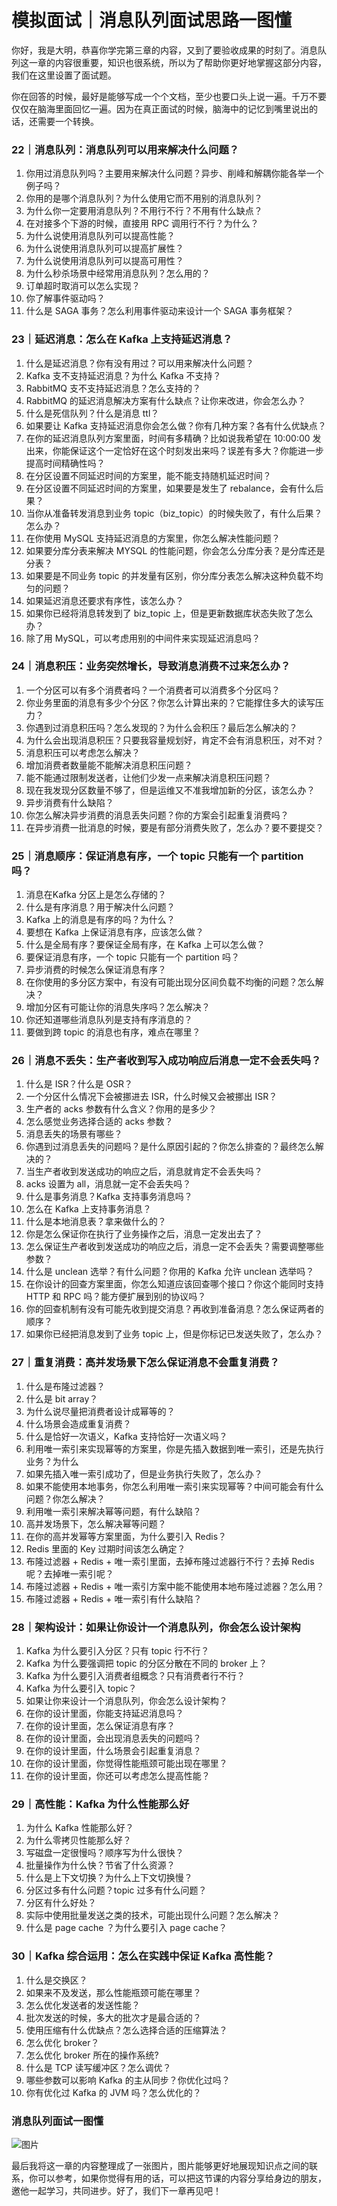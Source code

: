 # 模拟面试｜消息队列面试思路一图懂
你好，我是大明，恭喜你学完第三章的内容，又到了要验收成果的时刻了。消息队列这一章的内容很重要，知识也很系统，所以为了帮助你更好地掌握这部分内容，我们在这里设置了面试题。

你在回答的时候，最好是能够写成一个个文档，至少也要口头上说一遍。千万不要仅仅在脑海里面回忆一遍。因为在真正面试的时候，脑海中的记忆到嘴里说出的话，还需要一个转换。

### 22｜消息队列：消息队列可以用来解决什么问题？

01. 你用过消息队列吗？主要用来解决什么问题？异步、削峰和解耦你能各举一个例子吗？
02. 你用的是哪个消息队列？为什么使用它而不用别的消息队列？
03. 为什么你一定要用消息队列？不用行不行？不用有什么缺点？
04. 在对接多个下游的时候，直接用 RPC 调用行不行？为什么？
05. 为什么说使用消息队列可以提高性能？
06. 为什么说使用消息队列可以提高扩展性？
07. 为什么说使用消息队列可以提高可用性？
08. 为什么秒杀场景中经常用消息队列？怎么用的？
09. 订单超时取消可以怎么实现？
10. 你了解事件驱动吗？
11. 什么是 SAGA 事务？怎么利用事件驱动来设计一个 SAGA 事务框架？

### 23｜延迟消息：怎么在 Kafka 上支持延迟消息？

01. 什么是延迟消息？你有没有用过？可以用来解决什么问题？
02. Kafka 支不支持延迟消息？为什么 Kafka 不支持？
03. RabbitMQ 支不支持延迟消息？怎么支持的？
04. RabbitMQ 的延迟消息解决方案有什么缺点？让你来改进，你会怎么办？
05. 什么是死信队列？什么是消息 ttl？
06. 如果要让 Kafka 支持延迟消息你会怎么做？你有几种方案？各有什么优缺点？
07. 在你的延迟消息队列方案里面，时间有多精确？比如说我希望在 10:00:00 发出来，你能保证这个一定恰好在这个时刻发出来吗？误差有多大？你能进一步提高时间精确性吗？
08. 在分区设置不同延迟时间的方案里，能不能支持随机延迟时间？
09. 在分区设置不同延迟时间的方案里，如果要是发生了 rebalance，会有什么后果？
10. 当你从准备转发消息到业务 topic（biz\_topic）的时候失败了，有什么后果？怎么办？
11. 在你使用 MySQL 支持延迟消息的方案里，你怎么解决性能问题？
12. 如果要分库分表来解决 MYSQL 的性能问题，你会怎么分库分表？是分库还是分表？
13. 如果要是不同业务 topic 的并发量有区别，你分库分表怎么解决这种负载不均匀的问题？
14. 如果延迟消息还要求有序性，该怎么办？
15. 如果你已经将消息转发到了 biz\_topic 上，但是更新数据库状态失败了怎么办？
16. 除了用 MySQL，可以考虑用别的中间件来实现延迟消息吗？

### 24｜消息积压：业务突然增长，导致消息消费不过来怎么办？

01. 一个分区可以有多个消费者吗？一个消费者可以消费多个分区吗？
02. 你业务里面的消息有多少个分区？你怎么计算出来的？它能撑住多大的读写压力？
03. 你遇到过消息积压吗？怎么发现的？为什么会积压？最后怎么解决的？
04. 为什么会出现消息积压？只要我容量规划好，肯定不会有消息积压，对不对？
05. 消息积压可以考虑怎么解决？
06. 增加消费者数量能不能解决消息积压问题？
07. 能不能通过限制发送者，让他们少发一点来解决消息积压问题？
08. 现在我发现分区数量不够了，但是运维又不准我增加新的分区，该怎么办？
09. 异步消费有什么缺陷？
10. 你怎么解决异步消费的消息丢失问题？你的方案会引起重复消费吗？
11. 在异步消费一批消息的时候，要是有部分消费失败了，怎么办？要不要提交？

### 25｜消息顺序：保证消息有序，一个 topic 只能有一个 partition 吗？

01. 消息在Kafka 分区上是怎么存储的？
02. 什么是有序消息？用于解决什么问题？
03. Kafka 上的消息是有序的吗？为什么？
04. 要想在 Kafka 上保证消息有序，应该怎么做？
05. 什么是全局有序？要保证全局有序，在 Kafka 上可以怎么做？
06. 要保证消息有序，一个 topic 只能有一个 partition 吗？
07. 异步消费的时候怎么保证消息有序？
08. 在你使用的多分区方案中，有没有可能出现分区间负载不均衡的问题？怎么解决？
09. 增加分区有可能让你的消息失序吗？怎么解决？
10. 你还知道哪些消息队列是支持有序消息的？
11. 要做到跨 topic 的消息也有序，难点在哪里？

### 26｜消息不丢失：生产者收到写入成功响应后消息一定不会丢失吗？

01. 什么是 ISR？什么是 OSR？
02. 一个分区什么情况下会被挪进去 ISR，什么时候又会被挪出 ISR？
03. 生产者的 acks 参数有什么含义？你用的是多少？
04. 怎么感觉业务选择合适的 acks 参数？
05. 消息丢失的场景有哪些？
06. 你遇到过消息丢失的问题吗？是什么原因引起的？你怎么排查的？最终怎么解决的？
07. 当生产者收到发送成功的响应之后，消息就肯定不会丢失吗？
08. acks 设置为 all，消息就一定不会丢失吗？
09. 什么是事务消息？Kafka 支持事务消息吗？
10. 怎么在 Kafka 上支持事务消息？
11. 什么是本地消息表？拿来做什么的？
12. 你是怎么保证你在执行了业务操作之后，消息一定发出去了？
13. 怎么保证生产者收到发送成功的响应之后，消息一定不会丢失？需要调整哪些参数？
14. 什么是 unclean 选举？有什么问题？你用的 Kafka 允许 unclean 选举吗？
15. 在你设计的回查方案里面，你怎么知道应该回查哪个接口？你这个能同时支持 HTTP 和 RPC 吗？能方便扩展到别的协议吗？
16. 你的回查机制有没有可能先收到提交消息？再收到准备消息？怎么保证两者的顺序？
17. 如果你已经把消息发到了业务 topic 上，但是你标记已发送失败了，怎么办？

### 27｜重复消费：高并发场景下怎么保证消息不会重复消费？

01. 什么是布隆过滤器？
02. 什么是 bit array？
03. 为什么说尽量把消费者设计成幂等的？
04. 什么场景会造成重复消费？
05. 什么是恰好一次语义，Kafka 支持恰好一次语义吗？
06. 利用唯一索引来实现幂等的方案里，你是先插入数据到唯一索引，还是先执行业务？为什么
07. 如果先插入唯一索引成功了，但是业务执行失败了，怎么办？
08. 如果不能使用本地事务，你怎么利用唯一索引来实现幂等？中间可能会有什么问题？你怎么解决？
09. 利用唯一索引来解决幂等问题，有什么缺陷？
10. 高并发场景下，怎么解决幂等问题？
11. 在你的高并发幂等方案里面，为什么要引入 Redis？
12. Redis 里面的 Key 过期时间该怎么确定？
13. 布隆过滤器 \+ Redis + 唯一索引里面，去掉布隆过滤器行不行？去掉 Redis 呢？去掉唯一索引呢？
14. 布隆过滤器 \+ Redis + 唯一索引方案中能不能使用本地布隆过滤器？怎么用？
15. 布隆过滤器 \+ Redis + 唯一索引有什么缺陷？

### 28｜架构设计：如果让你设计一个消息队列，你会怎么设计架构

01. Kafka 为什么要引入分区？只有 topic 行不行？
02. Kafka 为什么要强调把 topic 的分区分散在不同的 broker 上？
03. Kafka 为什么要引入消费者组概念？只有消费者行不行？
04. Kafka 为什么要引入 topic？
05. 如果让你来设计一个消息队列，你会怎么设计架构？
06. 在你的设计里面，你能支持延迟消息吗？
07. 在你的设计里面，怎么保证消息有序？
08. 在你的设计里面，会出现消息丢失的问题吗？
09. 在你的设计里面，什么场景会引起重复消息？
10. 在你的设计里面，你觉得性能瓶颈可能出现在哪里？
11. 在你的设计里面，你还可以考虑怎么提高性能？

### 29｜高性能：Kafka 为什么性能那么好

1. 为什么 Kafka 性能那么好？
2. 为什么零拷贝性能那么好？
3. 写磁盘一定很慢吗？顺序写为什么很快？
4. 批量操作为什么快？节省了什么资源？
5. 什么是上下文切换？为什么上下文切换慢？
6. 分区过多有什么问题？topic 过多有什么问题？
7. 分区有什么好处？
8. 实际中使用批量发送之类的技术，可能出现什么问题？怎么解决？
9. 什么是 page cache ？为什么要引入 page cache？

### 30｜Kafka 综合运用：怎么在实践中保证 Kafka 高性能？

01. 什么是交换区？
02. 如果来不及发送，那么性能瓶颈可能在哪里？
03. 怎么优化发送者的发送性能？
04. 批次发送的时候，多大的批次才是最合适的？
05. 使用压缩有什么优缺点？怎么选择合适的压缩算法？
06. 怎么优化 broker？
07. 怎么优化 broker 所在的操作系统?
08. 什么是 TCP 读写缓冲区？怎么调优？
09. 哪些参数可以影响 Kafka 的主从同步？你优化过吗？
10. 你有优化过 Kafka 的 JVM 吗？怎么优化的？

### 消息队列面试一图懂

![图片](images/689793/9c75c2faf5905eaa5e92d0e4e2792eaf.jpg)

最后我将这一章的内容整理成了一张图片，图片能够更好地展现知识点之间的联系，你可以参考，如果你觉得有用的话，可以把这节课的内容分享给身边的朋友，邀他一起学习，共同进步。好了，我们下一章再见吧！